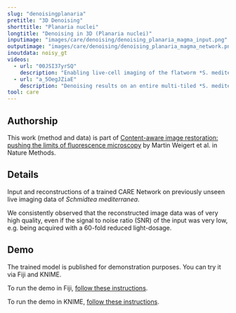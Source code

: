 ```yaml
---
slug: "denoisingplanaria"
pretitle: "3D Denoising"
shorttitle: "Planaria nuclei"
longtitle: "Denoising in 3D (Planaria nuclei)"
inputimage: "images/care/denoising/denoising_planaria_magma_input.png"
outputimage: "images/care/denoising/denoising_planaria_magma_network.png"
inoutdata: noisy_gt
videos:
  - url: "00JSI37yrSQ"
    description: "Enabling live-cell imaging of the flatworm *S. mediterranea*."  
  - url: "a_5OegJZiaE"
    description: "Denoising results on an entire multi-tiled *S. mediterranea* samples."  
tool: care
---
```


## Authorship

This work (method and data) is part of [Content-aware image restoration: pushing the limits of fluorescence microscopy](http://dx.doi.org/10.1038/s41592-018-0216-7) by Martin Weigert et al. in Nature Methods. 

## Details

Input and reconstructions of a trained CARE Network on previously unseen live imaging data of *Schmidtea mediterranea*.

We consistently observed that the reconstructed image data was of very high quality, even if the signal to noise ratio (SNR) of the input was very low, e.g. being acquired with a 60-fold reduced light-dosage.

## Demo

The trained model is published for demonstration purposes. You can try it via Fiji and KNIME.

To run the demo in Fiji, [follow these instructions](https://github.com/CSBDeep/CSBDeep_website/wiki/Fiji-Command-%E2%80%93-3D-Denoising-(Planaria)).

To run the demo in KNIME, [follow these instructions](https://github.com/CSBDeep/CSBDeep_website/wiki/KNIME-Workflow-%E2%80%93-3D-Denoising-(Planaria)).

